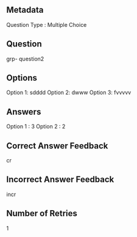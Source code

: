 ## Metadata
Question Type : Multiple Choice

## Question
grp- question2

## Options
Option 1: sdddd
Option 2: dwww
Option 3: fvvvvv

## Answers
Option 1 : 3
Option 2 : 2

## Correct Answer Feedback
cr

## Incorrect Answer Feedback
incr

## Number of Retries
1

